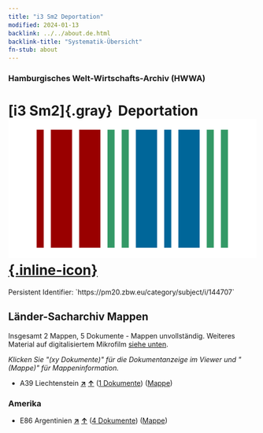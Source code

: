 ```yaml
---
title: "i3 Sm2 Deportation"
modified: 2024-01-13
backlink: ../../about.de.html
backlink-title: "Systematik-Übersicht"
fn-stub: about
---
```


### Hamburgisches Welt-Wirtschafts-Archiv (HWWA)

# [i3 Sm2]{.gray}&#8201; Deportation &#160; [![Wikidata](/images/Wikidata-logo.svg "Wikidata"){.inline-icon}](http://www.wikidata.org/entity/Q104700147)

<div class="hint">Persistent Identifier: `https://pm20.zbw.eu/category/subject/i/144707`</div>







## Länder-Sacharchiv Mappen






Insgesamt 2 Mappen, 5 Dokumente - Mappen unvollständig. Weiteres Material auf digitalisiertem Mikrofilm [siehe unten](#filmsections).

_Klicken Sie "(xy Dokumente)" für die Dokumentanzeige im Viewer und "(Mappe)" für Mappeninformation._



- A39 Liechtenstein [**&nearr;**](../../../geo/i/141016/about.de.html "Liechtenstein (alle Mappen)") [**&uarr;**](../../../geo/about.de.html#A39 "Ländersystematik") (<a href="https://pm20.zbw.eu/iiifview/folder/sh/141016,144707" title="über: Liechtenstein : Deportation" target="_blank">1 Dokumente</a>) ([Mappe](../../../../folder/sh/1410xx/141016/1447xx/144707/about.de.html))

### Amerika

- E86 Argentinien [**&nearr;**](../../../geo/i/141692/about.de.html "Argentinien (alle Mappen)") [**&uarr;**](../../../geo/about.de.html#E86 "Ländersystematik") (<a href="https://pm20.zbw.eu/iiifview/folder/sh/141692,144707" title="über: Argentinien : Deportation" target="_blank">4 Dokumente</a>) ([Mappe](../../../../folder/sh/1416xx/141692/1447xx/144707/about.de.html))



<a id="filmsections" />













